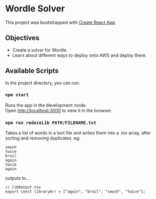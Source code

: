 # Wordle Solver

This project was bootstrapped with [Create React App](https://github.com/facebook/create-react-app).

## Objectives

- Create a solver for Wordle.
- Learn about different ways to deploy onto AWS and deploy there.

## Available Scripts

In the project directory, you can run:

### `npm start`

Runs the app in the development mode.\
Open [http://localhost:3000](http://localhost:3000) to view it in the browser.

### `npm run reduceLib PATH/FILENAME.txt`

Takes a list of words in a text file and writes them into a .tsx array, after sorting and removing duplicates.
eg:

```
smash
twice
broil
again
twice
again
```

outputs to...

```tsx
// libOutput.tsx
export const libraryArr = ["again", "broil", "smash", "twice"];
```
